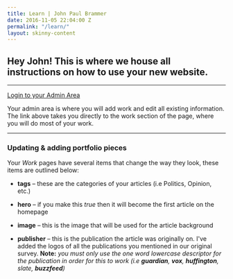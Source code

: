 ```yaml
---
title: Learn | John Paul Brammer
date: 2016-11-05 22:04:00 Z
permalink: "/learn/"
layout: skinny-content
---
```


## Hey John! This is where we house all instructions on how to use your new website.

---

[Login to your Admin Area](https://manage.siteleaf.com/sites/581e54fce2771c33c3a5a45e/collection)

Your admin area is where you will add work and edit all existing information. The link above takes you directly to the work section of the page, where you will do most of your work.

---

### Updating & adding portfolio pieces

Your *Work* pages have several items that change the way they look, these items are outlined below:

* **tags** – these are the categories of your articles (i.e Politics, Opinion, etc.)

* **hero** – if you make this *true* then it will become the first article on the homepage

* **image** – this is the image that will be used for the article background

* **publisher** – this is the publication the article was originally on. I've added the logos of all the publications you mentioned in our original survey. **Note:** *you must only use the one word lowercase descriptor for the publication in order for this to work (i.e **guardian**, **vox**, **huffington**, slate, **buzzfeed**)*